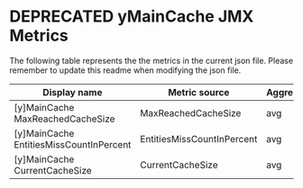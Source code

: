 # DEPRECATED yMainCache JMX Metrics
The following table represents the the metrics in the current json file. Please remember to update this readme when modifying the json file.


|Display name	|Metric source	|Aggregation|
|-------------|---------------|-----------|
|[y]MainCache MaxReachedCacheSize|MaxReachedCacheSize|avg|
|[y]MainCache EntitiesMissCountInPercent|EntitiesMissCountInPercent|avg|
|[y]MainCache CurrentCacheSize|CurrentCacheSize|avg|
